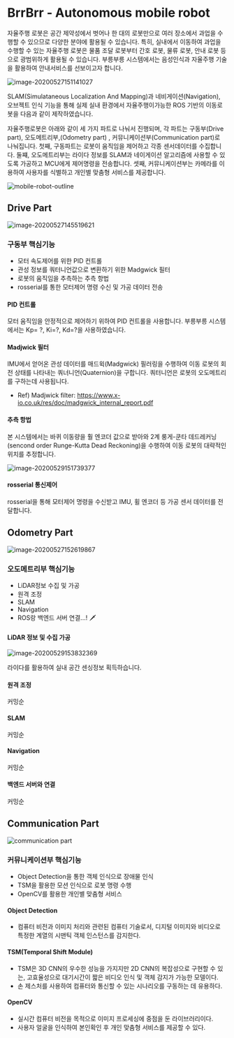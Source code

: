 # BrrBrr - Autonomous mobile robot

자율주행 로봇은 공간 제약성에서 벗어나 한 대의 로봇만으로 여러 장소에서 과업을 수행할 수 있으므로 다양한 분야에 활용될 수 있습니다. 특히, 실내에서 이동하여 과업을 수행할 수 있는 자율주행 로봇은 물품 조달 로봇부터 간호 로봇, 물류 로봇, 안내 로봇 등으로 광범위하게 활용될 수 있습니다. 부릉부릉 시스템에서는 음성인식과 자율주행 기술을 활용하여 안내서비스를 선보이고자 합니다.

![image-20200527151141027](docs/images/mobile_robot_outline2.png)

 SLAM(Simulataneous Localization And Mapping)과 네비게이션(Navigation), 오브젝트 인식 기능을 통해 실제 실내 환경에서 자율주행이가능한 ROS 기반의 이동로봇을 다음과 같이 제작하였습니다.

자율주행로봇은 아래와 같이 세 가지 파트로 나눠서 진행되며, 각 파트는 구동부(Drive part), 오도메트리부,(Odometry part) , 커뮤니케이션부(Communication part)로 나눠집니다. 첫째, 구동파트는 로봇이 움직임을 제어하고 각종 센서데이터를 수집합니다. 둘쨰, 오도메트리부는 라이다 정보를 SLAM과 네이게이션 알고리즘에 사용할 수 있도록 가공하고 MCU에게 제어명령을 전송합니다. 셋째, 커뮤니케이션부는 카메라를 이용하여 사용자를 식별하고 개인별 맞춤형 서비스를 제공합니다. 



![mobile-robot-outline](docs/images/mobile_robot_outline.png)



## Drive Part

![image-20200527145519621](docs/images/drive_part_outline.png)

### 구동부 핵심기능

- 모터 속도제어를 위한 PID 컨트롤
- 관성 정보를 쿼터니언값으로 변환하기 위한 Madgwick 필터
- 로봇의 움직임을 추측하는 추측 항법 
- rosserial를 통한 모터제어 명령 수신 및 가공 데이터 전송



#### PID 컨트롤

모터 움직임을 안정적으로 제어하기 위하여 PID 컨트롤을 사용합니다.  부릉부릉 시스템에서는 Kp= ?, Ki=?, Kd=?을 사용하였습니다.



#### Madjwick 필터

IMU에서 얻어온 관성 데이터를 매드윅(Madgwick) 필러링을 수행하여 이동 로봇의 회전 상태를 나타내는 쿼너니언(Quaternion)을 구합니다. 쿼터니언은 로봇의 오도메트리를 구하는데 사용됩니다. 

- Ref) Madjwick filter: https://www.x-io.co.uk/res/doc/madgwick_internal_report.pdf



#### 추측 항법

본 시스템에서는 바퀴 이동량을 훨 엔코더 값으로 받아와  2계 룽게-쿤타 데드레커닝(sencond order Runge-Kutta Dead Reckoning)을 수행하여 이동 로봇의 대략적인 위치를 추정합니다.

![image-20200529151739377](docs/images/dead_reckoning.png)



#### rosserial 통신제어

rosserial을 통해 모터제어 명령을 수신받고 IMU, 휠 엔코더 등 가공 센서 데이터를 전달합니다. 





## Odometry Part

![image-20200527152619867](docs/images/odometry_part_outline.png)

### 오도메트리부 핵심기능
- LiDAR정보 수집 및 가공 
- 원격 조정
- SLAM
- Navigation
- ROS랑 백엔드 서버 연결...! :dagger:



#### LiDAR 정보 및 수집 가공

![image-20200529153832369](docs/images/lidar_test.png)

라이다를 활용하여 실내 공간 센싱정보 획득하습니다.



#### 원격 조정

커밍순

#### SLAM

커밍순

#### Navigation

커밍순

#### 백엔드 서버와 연결

커밍순



## Communication Part

![communication part](./docs/images/communicationMap.png)

### 커뮤니케이션부 핵심기능

- Object Detection을 통한 객체 인식으로 장애물 인식
- TSM을 활용한 모션 인식으로 로봇 명령 수행
- OpenCV를 활용한 개인별 맞춤형 서비스



#### Object Detection

- 컴퓨터 비전과 이미지 처리와 관련된 컴퓨터 기술로서, 디지털 이미지와 비디오로 특정한 계열의 시맨틱 객체 인스턴스를 감지한다.



#### TSM(Temporal Shift Module)

- TSM은 3D CNN의 우수한 성능을 가지지만 2D CNN의 복잡성으로 구현할 수 있는, 고효율성으로 대기시간이 짧은 비디오 인식 및 객체 감지가 가능한 모델이다.
- 손 제스처를 사용하여 컴퓨터와 통신할 수 있는 시나리오를 구동하는 데 유용하다.



#### OpenCV

- 실시간 컴퓨터 비전을 목적으로 이미지 프로세싱에 중점을 둔 라이브러리이다.
- 사용자 얼굴을 인식하여 본인확인 후 개인 맞춤형 서비스를 제공할 수 있다.